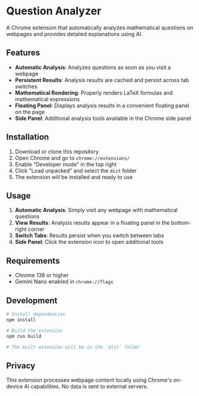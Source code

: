 # Question Analyzer

A Chrome extension that automatically analyzes mathematical questions on webpages and provides detailed explanations using AI.

## Features

- **Automatic Analysis**: Analyzes questions as soon as you visit a webpage
- **Persistent Results**: Analysis results are cached and persist across tab switches
- **Mathematical Rendering**: Properly renders LaTeX formulas and mathematical expressions
- **Floating Panel**: Displays analysis results in a convenient floating panel on the page
- **Side Panel**: Additional analysis tools available in the Chrome side panel

## Installation

1. Download or clone this repository
2. Open Chrome and go to `chrome://extensions/`
3. Enable "Developer mode" in the top right
4. Click "Load unpacked" and select the `dist` folder
5. The extension will be installed and ready to use

## Usage

1. **Automatic Analysis**: Simply visit any webpage with mathematical questions
2. **View Results**: Analysis results appear in a floating panel in the bottom-right corner
3. **Switch Tabs**: Results persist when you switch between tabs
4. **Side Panel**: Click the extension icon to open additional tools

## Requirements

- Chrome 138 or higher
- Gemini Nano enabled in `chrome://flags`

## Development

```bash
# Install dependencies
npm install

# Build the extension
npm run build

# The built extension will be in the `dist` folder
```

## Privacy

This extension processes webpage content locally using Chrome's on-device AI capabilities. No data is sent to external servers.